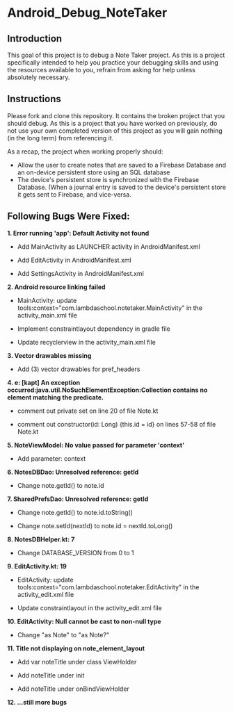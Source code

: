 # Android_Debug_NoteTaker

## Introduction

This goal of this project is to debug a Note Taker project. As this is a project specifically intended to help you practice your debugging skills and using the resources available to you, refrain from asking for help unless absolutely necessary.

## Instructions

Please fork and clone this repository. It contains the broken project that you should debug. As this is a project that you have worked on previously, do not use your own completed version of this project as you will gain nothing (in the long term) from referencing it.

As a recap, the project when working properly should:

- Allow the user to create notes that are saved to a Firebase Database and an on-device persistent store using an SQL database
- The device's persistent store is synchronized with the Firebase Database. (When a journal entry is saved to the device's persistent store it gets sent to Firebase, and vice-versa.

## Following Bugs Were Fixed:

**1. Error running 'app': Default Activity not found**
  
- Add MainActivity as LAUNCHER activity in AndroidManifest.xml
  
- Add EditActivity in AndroidManifest.xml
  
- Add SettingsActivity in AndroidManifest.xml
  
**2. Android resource linking failed**
  
- MainActivity: update tools:context="com.lambdaschool.notetaker.MainActivity" in the activity_main.xml file
  
- Implement constraintlayout dependency in gradle file
  
- Update recyclerview in the activity_main.xml file
  
**3. Vector drawables missing**
  
- Add (3) vector drawables for pref_headers

**4. e: [kapt] An exception occurred:java.util.NoSuchElementException:Collection contains no element matching the predicate.**
  
- comment out private set on line 20 of file Note.kt
  
- comment out constructor(id: Long) {this.id = id} on lines 57-58 of file Note.kt
  
**5. NoteViewModel: No value passed for parameter 'context'**
  
- Add parameter: context

**6. NotesDBDao: Unresolved reference: getId**
  
- Change note.getId() to note.id
  
**7. SharedPrefsDao: Unresolved reference: getId**
  
- Change note.getId() to note.id.toString()
  
- Change note.setId(nextId) to note.id = nextId.toLong()
  
**8. NotesDBHelper.kt: 7**
  
- Change DATABASE_VERSION from 0 to 1
  
**9. EditActivity.kt: 19**
  
- EditActivity: update tools:context="com.lambdaschool.notetaker.EditActivity" in the activity_edit.xml file

- Update constraintlayout in the activity_edit.xml file

**10. EditActivity: Null cannot be cast to non-null type**
  
- Change "as Note" to "as Note?"
  
**11. Title not displaying on note_element_layout**
  
- Add var noteTitle under class ViewHolder
  
- Add noteTitle under init
  
- Add noteTitle under onBindViewHolder
  
**12. ...still more bugs**
